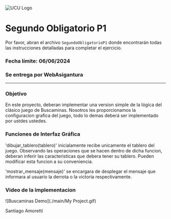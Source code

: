 ![UCU Logo](https://upload.wikimedia.org/wikipedia/commons/6/63/UCU.png)

# Segundo Obligatorio P1

Por favor, abran el archivo `SegundoObligatorioP1` donde encontrarán todas las instrucciones detalladas para completar el ejercicio.

### Fecha límite: 06/06/2024 

### Se entrega por WebAsigantura

---

### Objetivo

En este proyecto, deberan implementar una version simple de la lógica del clásico juego de Buscaminas. 
Nosotros les proporcionamos la configuracion grafica del juego, todo lo demas deberá ser implementado por ustdes ustedes. 

### Funciones de Interfaz Gráfica

'dibujar_tablero(tablero)' inicialamente recibe unicamente el tablero del juego. Observando las operaciones que se hacen dentro de dicha funcion, deberan inferir las caracteristicas que debera tener su tablero. Pueden modificar esta funcion a su conveniencia. 

'mostrar_mensaje(mensaje)' se encargara de desplegar el mensaje que informara al usuario la derrota o la victoria respectivamente. 

### Video de la implementacion 

![Buscaminas Demo](./main/My Project.gif)



Santiago Amoretti
